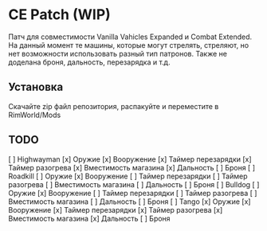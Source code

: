 # CE Patch (WIP)
Патч для совместимости Vanilla Vahicles Expanded и Combat Extended. На данный момент те машины, которые могут стрелять, стреляют, но нет возможности использовать разный тип патронов. Также не доделана броня, дальность, перезарядка и т.д.
## Установка
Скачайте zip файл репозитория, распакуйте и переместите в RimWorld/Mods
## TODO
[ ] Highwayman
    [x] Оружие
        [x] Вооружение
        [x] Таймер перезарядки
        [x] Таймер разогрева
        [x] Вместимость магазина
        [x] Дальность
    [ ] Броня
[ ] Roadkill
    [ ] Оружие
        [x] Вооружение
        [ ] Таймер перезарядки
        [ ] Таймер разогрева
        [ ] Вместимость магазина
        [ ] Дальность
    [ ] Броня
[ ] Bulldog
    [ ] Оружие
        [x] Вооружение
        [ ] Таймер перезарядки
        [ ] Таймер разогрева
        [ ] Вместимость магазина
        [ ] Дальность
    [ ] Броня
[ ] Tango
    [x] Оружие
        [x] Вооружение
        [x] Таймер перезарядки
        [x] Таймер разогрева
        [x] Вместимость магазина
        [x] Дальность
    [ ] Броня